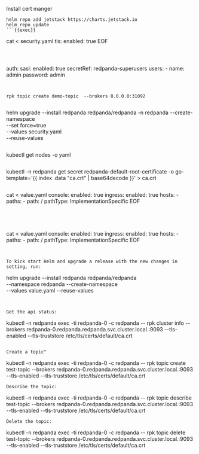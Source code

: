 Install cert manger
```
helm repo add jetstack https://charts.jetstack.io
helm repo update
```{{exec}}

```
cat <<EOF > security.yaml
tls:
  enabled: true
EOF
```{{exec}}



```
auth:
  sasl:
    enabled: true
    secretRef: redpanda-superusers
    users:
      - name: admin
        password: admin
```


rpk topic create demo-topic  --brokers 0.0.0.0:31092


```
helm upgrade --install redpanda redpanda/redpanda -n redpanda --create-namespace \
  --set force=true \
  --values security.yaml \
  --reuse-values 
```{{exec}}

```
kubectl get nodes -o yaml
```{{exec}}

```
kubectl -n redpanda get secret redpanda-default-root-certificate -o go-template='{{ index .data "ca.crt" | base64decode }}' > ca.crt
```{{exec}}

```
cat <<EOF > value.yaml
console:
  enabled: true
  ingress:
    enabled: true
    hosts:
    - paths:
        - path: /
          pathType: ImplementationSpecific
EOF
```{{exec}}




```
cat <<EOF > value.yaml
console:
  enabled: true
  ingress:
    enabled: true
    hosts:
    - paths:
        - path: /
          pathType: ImplementationSpecific
EOF
```{{exec}}


To kick start Helm and upgrade a release with the new changes in setting, run:

```
helm upgrade --install redpanda redpanda/redpanda \
    --namespace redpanda --create-namespace \
    --values value.yaml --reuse-values

```{{exec}}


Get the api status:
```
 kubectl -n redpanda exec -ti redpanda-0 -c redpanda -- rpk cluster info --brokers redpanda-0.redpanda.redpanda.svc.cluster.local.:9093 --tls-enabled --tls-truststore /etc/tls/certs/default/ca.crt 
```{{exec}}

Create a topic"
```
  kubectl -n redpanda exec -ti redpanda-0 -c redpanda -- rpk topic create test-topic --brokers redpanda-0.redpanda.redpanda.svc.cluster.local.:9093 --tls-enabled --tls-truststore /etc/tls/certs/default/ca.crt 
```{{exec}}
Describe the topic:
```
  kubectl -n redpanda exec -ti redpanda-0 -c redpanda -- rpk topic describe test-topic --brokers redpanda-0.redpanda.redpanda.svc.cluster.local.:9093 --tls-enabled --tls-truststore /etc/tls/certs/default/ca.crt 
```{{exec}}
Delete the topic:
```
  kubectl -n redpanda exec -ti redpanda-0 -c redpanda -- rpk topic delete test-topic --brokers redpanda-0.redpanda.redpanda.svc.cluster.local.:9093 --tls-enabled --tls-truststore /etc/tls/certs/default/ca.crt
```{{exec}}